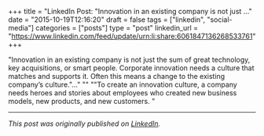 +++
title = "LinkedIn Post: "Innovation in an existing company is not just ..."
date = "2015-10-19T12:16:20"
draft = false
tags = ["linkedin", "social-media"]
categories = ["posts"]
type = "post"
linkedin_url = "https://www.linkedin.com/feed/update/urn:li:share:6061847136268533761"
+++

"Innovation in an existing company is not just the sum of great technology, key acquisitions, or smart people. Corporate innovation needs a culture that matches and supports it. Often this means a change to the existing company’s culture."..."
""
""To create an innovation culture, a company needs heroes and stories about employees who created new business models, new products, and new customers. "

---

*This post was originally published on [LinkedIn](https://www.linkedin.com/in/adrianmoreno/recent-activity/all/).*